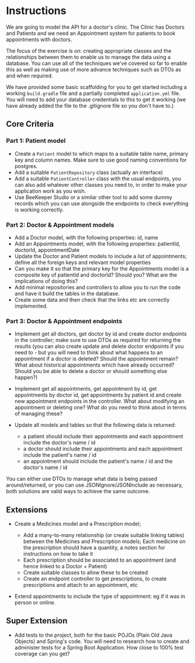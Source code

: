 # Instructions

We are going to model the API for a doctor's clinic. The Clinic has Doctors and Patients and we need an Appointment system for patients to book appointments with doctors.

The focus of the exercise is on: creating appropriate classes and the relationships between them to enable us to manage the data using a database. You can use all of the techniques we've covered so far to enable this as well as making use of more advance techniques such as DTOs as and when required.

We have provided some basic scaffolding for you to get started including a working `build.gradle` file and a partially completed `application.yml` file. You will need to add your database credentials to this to get it working (we have already added the file to the .gitignore file so you don't have to.)

## Core Criteria

### Part 1: Patient model

- Create a `Patient` model to which maps to a suitable table name, primary key and column names. Make sure to use good naming conventions for postgres.
- Add a suitable `PatientRepository` class (actually an interface)
- Add a suitable `PatientController` class with the usual endpoints, you can also add whatever other classes you need to, in order to make your application work as you wish.
- Use BeeKeeper Studio or a similar other tool to add some dummy records which you can use alongside the endpoints to check everything is working correctly.

### Part 2: Doctor & Appointment models

- Add a Doctor model, with the following properties: id, name
- Add an Appointments model, with the following properties: patientId, doctorId, appointmentDate
- Update the Doctor and Patient models to include a list of appointments; define all the foreign keys and relevant model properties
- Can you make it so that the primary key for the Appointments model is a composite key of patientId and doctorId? Should you? What are the implications of doing this?
- Add minimal repositories and controllers to allow you to run the code and have it build the tables in the database.
- Create some data and then check that the links etc are correctly implemented.

### Part 3: Doctor & Appointment endpoints
- Implement get all doctors, get doctor by id and create doctor endpoints in the controller; make sure to use DTOs as required for returning the results (you can also create update and delete doctor endpoints if you need to - but you will need to think about what happens to an appointment if a doctor is deleted? Should the appointment remain? What about historical appointments which have already occurred? Should you be able to delete a doctor or should something else happen?)
- Implement get all appointments, get appointment by id, get appointments by doctor id, get appointments by patient id and create new appointment endpoints in the controller. What about modifying an appointment or deleting one? What do you need to think about in terms of managing these?

- Update all models and tables so that the following data is returned:
  - a patient should include their appointments and each appointment include the doctor's name / id
  - a doctor should include their appointments and each appointment include the patient's name / id
  - an appointment should include the patient's name / id and the doctor's name / id

You can either use DTOs to manage what data is being passed around/returned, or you can use JSONIgnore/JSONInclude as necessary, both solutions are valid ways to achieve the same outcome.

## Extensions

- Create a Medicines model and a Prescription model;
  - Add a many-to-many relationship (or create suitable linking tables) between the Medicines and Prescription models; Each medicine on the prescription should have a quantity, a notes section for instructions on how to take it
  - Each prescription should be associated to an appointment (and hence linked to a Doctor + Patient)
  - Create suitable classes to allow these to be created
  - Create an endpoint controller to get prescriptions, to create prescriptions and attach to an appointment, etc
  
- Extend appointments to include the type of appointment: eg if it was in person or online.

## Super Extension

- Add tests to the project, both for the basic POJOs (Plain Old Java Objects) and Spring's code. You will need to research how to create and administer tests for a Spring Boot Application. How close to 100% test coverage can you get?

